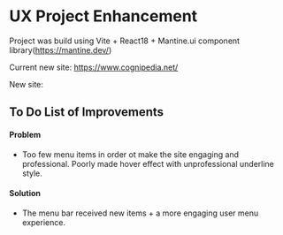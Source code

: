 # UX Project Enhancement 
Project was build using Vite + React18 + Mantine.ui component library(https://mantine.dev/)

Current new site:
https://www.cognipedia.net/

New site:


## To Do List of Improvements

#### Problem
- Too few menu items in order ot make the site engaging and professional. Poorly made hover effect with unprofessional underline style.
#### Solution
- The menu bar received new items + a more engaging user menu experience.


